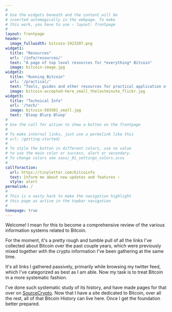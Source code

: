 ```yaml
---
#
# Use the widgets beneath and the content will be
# inserted automagically in the webpage. To make
# this work, you have to use › layout: frontpage
#
layout: frontpage
header:
  image_fullwidth: bitcoin-1923207.png
widget1:
  title: "Resources"
  url: '/info/resources/'
  text: "A page of top level resources for *everything* Bitcoin"
  image: bitcoin-image.jpg
widget2:
  title: "Running Bitcoin"
  url: '/practical/'
  text: "Tools, guides and other resources for practical application of the Bitcoin blockchain."
  image: bitcoin-accepted-here_small_thelastminute_flickr.jpg
widget3:
  title: "Technical Info"
  url: '/tech/'
  image: bitcoin-503581_small.jpg
  text: 'Bleep Blurp Bloop'
#
# Use the call for action to show a button on the frontpage
#
# To make internal links, just use a permalink like this
# url: /getting-started/
#
# To style the button in different colors, use no value
# to use the main color or success, alert or secondary.
# To change colors see sass/_01_settings_colors.scss
#
callforaction:
  url: https://tinyletter.com/bitcoinfo
  text: Inform me about new updates and features ›
  style: alert
permalink: /
#
# This is a nasty hack to make the navigation highlight
# this page as active in the topbar navigation
#
homepage: true
---
```



Welcome!  I mean for this to become a comprehensive review of the various information systems related to Bitcoin.

For the moment, it's a pretty rough and tumble pull of all the links I've collected about Bitcoin over the past couple years, which were previously mixed together with the crypto information I've been gathering at the same time.

It's all links I gathered passively, primarily while browsing my twitter feed, which I've categorized as best as I am able. Now my task is to treat Bitcoin in a more systematic fashion. 

I've done such systematic study of its history, and have made pages for that over on [SourceCrypto](https://sourcecrypto.pub/posts/history/). Now that I have a site dedicated to Bitcoin, over all the rest, all of that Bitcoin History can live here. Once I get the foundation better prepared.